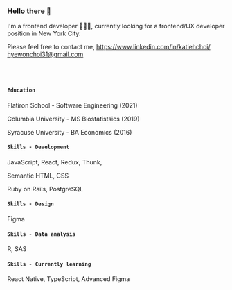 ### Hello there 👋

I'm a frontend developer 👩🏻‍💻, currently looking for a frontend/UX developer position in New York City.

Please feel free to contact me,
https://www.linkedin.com/in/katiehchoi/
hyewonchoi31@gmail.com

<br>
<br>


#### `Education`

Flatiron School - Software Engineering (2021)

Columbia University - MS Biostatistsics (2019)

Syracuse University - BA Economics (2016)

#### `Skills - Development`

JavaScript, React, Redux, Thunk,

Semantic HTML, CSS

Ruby on Rails, PostgreSQL

#### `Skills - Design`

Figma

#### `Skills - Data analysis`

R, SAS

#### `Skills - Currently learning`

React Native, TypeScript, Advanced Figma


<!--
**katiehyewonchoi/katiehyewonchoi** is a ✨ _special_ ✨ repository because its `README.md` (this file) appears on your GitHub profile.

Here are some ideas to get you started:

- 🔭 I’m currently working on ...
- 🌱 I’m currently learning ...
- 👯 I’m looking to collaborate on ...
- 🤔 I’m looking for help with ...
- 💬 Ask me about ...
- 📫 How to reach me: ...
- 😄 Pronouns: ...
- ⚡ Fun fact: ...
-->
